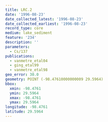 ```yaml
---
title: LRC.2
date: '1996-08-23'
date_collected_latest: '1996-08-23'
date_collected_earliest: '1996-08-23'
record_type: core
medium: lake_sediment
feature: '234'
description: ''
parameters:
  - Cs/137
publications:
  - vanmetre_etal04
  - ging_etal99
  - vanmetre_etal98
geo_error: 30.0
geometry: POINT (-98.47610000000009 29.5964)
bbox:
  xmin: -98.4761
  ymin: 29.5964
  xmax: -98.4761
  ymax: 29.5964
longitude: -98.4761
latitude: 29.5964
---
```

